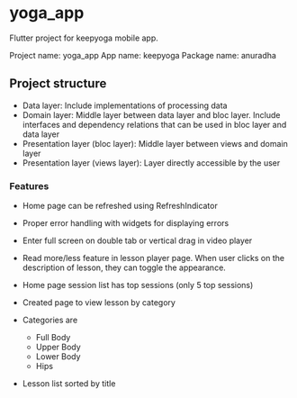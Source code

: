 # yoga_app

Flutter project for keepyoga mobile app.

Project name: yoga_app
App name: keepyoga
Package name: anuradha

## Project structure
- Data layer: Include implementations of processing data
- Domain layer: Middle layer between data layer and bloc layer. Include interfaces and dependency relations that can be used in bloc layer and data layer
- Presentation layer (bloc layer): Middle layer between views and domain layer
- Presentation layer (views layer): Layer directly accessible by the user

### Features
- Home page can be refreshed using RefreshIndicator
- Proper error handling with widgets for displaying errors
- Enter full screen on double tab or vertical drag in video player
- Read more/less feature in lesson player page. When user clicks on the description of lesson, they can toggle the appearance.

- Home page session list has top sessions (only 5 top sessions)
- Created page to view lesson by category
- Categories are
  - Full Body
  - Upper Body
  - Lower Body
  - Hips

- Lesson list sorted by title
